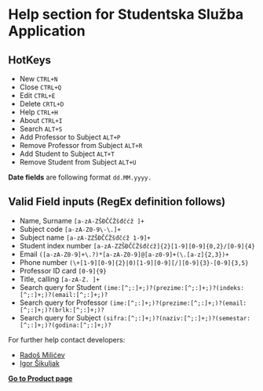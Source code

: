# Help section for Studentska Služba Application


## HotKeys

- New `CTRL+N`
- Close `CTRL+Q`
- Edit `CTRL+E`
- Delete `CRTL+D`
- Help `CTRL+H`
- About `CTRL+I`
- Search `ALT+S`
- Add Professor to Subject `ALT+P`
- Remove Professor from Subject `ALT+R`
- Add Student to Subject `ALT+T`
- Remove Student from Subject `ALT+U`


**Date fields** are following format `dd.MM.yyyy.`


## Valid Field inputs (RegEx definition follows)

- Name, Surname `[a-zA-ZŠĐČĆŽšđčćž ]+`
- Subject code `[a-zA-Z0-9\-\.]+`
- Subject name `[a-zA-ZZŠĐČĆŽšđčćž 1-9]+`
- Student index number `[a-zA-ZZŠĐČĆŽšđčćž]{2}[1-9][0-9]{0,2}/[0-9]{4}`
- Email `([a-zA-Z0-9]+\.?)*[a-zA-Z0-9]@[a-z0-9]+(\.[a-z]{2,3})+`
- Phone number `(\+[1-9][0-9]{2}|0)[1-9][0-9][/][0-9]{3}-[0-9]{3,5}`
- Professor ID card `[0-9]{9}`
- Title, calling `[a-zA-Z. ]+`
- Search query for Student `(ime:[^;:]+;)?(prezime:[^;:]+;)?(indeks:[^;:]+;)?(email:[^;:]+;)?`
- Search query for Professor `(ime:[^;:]+;)?(prezime:[^;:]+;)?(email:[^;:]+;)?(brlk:[^;:]+;)?`
- Search query for Subject `(sifra:[^;:]+;)?(naziv:[^;:]+;)?(semestar:[^;:]+;)?(godina:[^;:]+;)?`




For further help contact developers:
- [Radoš Milićev](mailto:rados280698@yahoo.com)
- [Igor Šikuljak](mailto:igorsikuljak@uns.ac.rs)


[**Go to Product page**](https://fmasterofu.github.io/OISISI_Java/)

